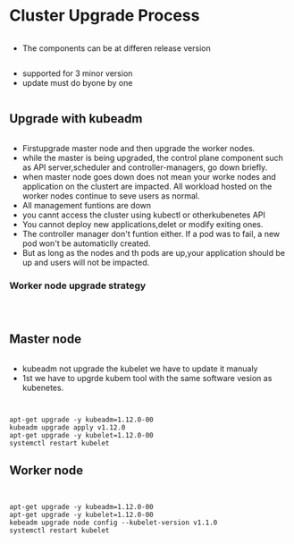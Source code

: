 # Cluster Upgrade Process

<figure><img src="../.gitbook/assets/image (130).png" alt=""><figcaption></figcaption></figure>

* The components can be at differen release version

<figure><img src="../.gitbook/assets/image (131).png" alt=""><figcaption></figcaption></figure>

* supported for 3 minor version
* update must do byone by one

<figure><img src="../.gitbook/assets/image (132).png" alt=""><figcaption></figcaption></figure>

## Upgrade with kubeadm

<figure><img src="../.gitbook/assets/image (133).png" alt=""><figcaption></figcaption></figure>

* Firstupgrade master node and then upgrade the worker nodes.
* while the master is being upgraded, the control plane component such as API server,scheduler and controller-managers, go down briefly.
* when master node goes down does not mean your worke nodes and application on the clustert are impacted. All workload hosted on the worker nodes continue to seve users as normal.
* All management funtions are down
* you cannt access the cluster using kubectl or otherkubenetes API
* You cannot deploy new applications,delet or modify exiting ones.
* The controller manager don't funtion either. If a pod was to fail, a new pod won't be automaticlly created.
* But as long as the nodes and th pods are up,your application should be up and users will not be impacted.



### Worker node upgrade strategy

<figure><img src="../.gitbook/assets/image (134).png" alt=""><figcaption></figcaption></figure>

<figure><img src="../.gitbook/assets/image (135).png" alt=""><figcaption></figcaption></figure>

<figure><img src="../.gitbook/assets/image (136).png" alt=""><figcaption></figcaption></figure>

## Master node

<figure><img src="../.gitbook/assets/image (137).png" alt=""><figcaption></figcaption></figure>

* kubeadm not upgrade the kubelet we have to update it manualy
* 1st we have to upgrde kubem tool with the same software vesion as kubenetes.

<figure><img src="../.gitbook/assets/image (138).png" alt=""><figcaption></figcaption></figure>

<figure><img src="../.gitbook/assets/image (139).png" alt=""><figcaption></figcaption></figure>

```
apt-get upgrade -y kubeadm=1.12.0-00
kubeadm upgrade apply v1.12.0
apt-get upgrade -y kubelet=1.12.0-00
systemctl restart kubelet
```

## Worker node

<figure><img src="../.gitbook/assets/image (140).png" alt=""><figcaption></figcaption></figure>

<figure><img src="../.gitbook/assets/image (141).png" alt=""><figcaption></figcaption></figure>

```
apt-get upgrade -y kubeadm=1.12.0-00
apt-get upgrade -y kubelet=1.12.0-00
kebeadm upgrade node config --kubelet-version v1.1.0
systemctl restart kubelet
```
